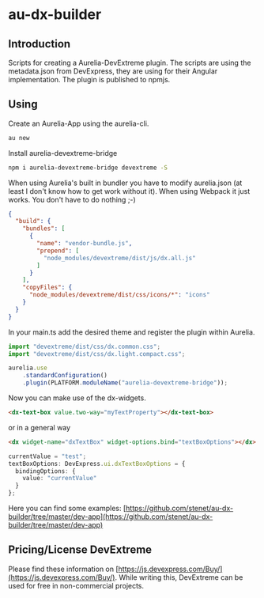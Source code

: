 # au-dx-builder

## Introduction

Scripts for creating a Aurelia-DevExtreme plugin. The scripts are using the metadata.json from DevExpress, they are 
using for their Angular implementation.
The plugin is published to npmjs.

## Using

Create an Aurelia-App using the aurelia-cli.

```bash
au new
```

Install aurelia-devextreme-bridge
```bash
npm i aurelia-devextreme-bridge devextreme -S
```

When using Aurelia's built in bundler you have to modify aurelia.json (at least I don't know how to get work without it). When using Webpack it just works. You don't have to do nothing ;-)

```json
{
  "build": {
    "bundles": [
      {
        "name": "vendor-bundle.js",
        "prepend": [
          "node_modules/devextreme/dist/js/dx.all.js"
        ]
      }
    ],
    "copyFiles": {
      "node_modules/devextreme/dist/css/icons/*": "icons"
    }
  }
}
```

In your main.ts add the desired theme and register the plugin within Aurelia.
```javascript
import "devextreme/dist/css/dx.common.css";
import "devextreme/dist/css/dx.light.compact.css";

aurelia.use
    .standardConfiguration()
    .plugin(PLATFORM.moduleName("aurelia-devextreme-bridge"));
```

Now you can make use of the dx-widgets.

```html
<dx-text-box value.two-way="myTextProperty"></dx-text-box>
```

or in a general way
```html
<dx widget-name="dxTextBox" widget-options.bind="textBoxOptions"></dx>
```
```typescript
currentValue = "test";
textBoxOptions: DevExpress.ui.dxTextBoxOptions = {
  bindingOptions: {
    value: "currentValue"
  }
};
```


Here you can find some examples: [https://github.com/stenet/au-dx-builder/tree/master/dev-app](https://github.com/stenet/au-dx-builder/tree/master/dev-app)

## Pricing/License DevExtreme

Please find these information on [https://js.devexpress.com/Buy/](https://js.devexpress.com/Buy/). While writing this, DevExtreme can be used for free in non-commercial projects.
